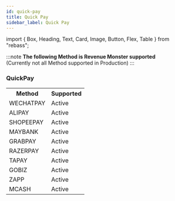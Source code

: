 ```yaml
---
id: quick-pay
title: Quick Pay
sidebar_label: Quick Pay
---
```


import { Box, Heading, Text, Card, Image, Button, Flex, Table } from "rebass";

:::note
**The following Method is Revenue Monster supported**<br/>
(Currently not all Method supported in Production)
:::

### QuickPay

<table>
  <tr>
    <th>Method</th>
    <th>Supported</th>
  </tr>
  <tr>
    <td>WECHATPAY</td>
    <td>
    <Card
    sx={{
      backgroundColor: "#87d068",
      color:"white",
      textAlign: "center" 
    }}
  > Active
  </Card>
  </td> 
  </tr>
  <tr>
    <td>ALIPAY</td>
    <td>
    <Card
    sx={{
      backgroundColor: "#87d068",
      color:"white",
      textAlign: "center" 
    }}
  > Active
  </Card>
  </td> 
  </tr>
   <tr>
    <td>SHOPEEPAY</td>
    <td>
     <Card
    sx={{
      backgroundColor: "#87d068",
      color:"white",
      textAlign: "center" 
    }}
  > Active
  </Card>
    </td>
  </tr>
  <tr>
    <td>MAYBANK</td>
    <td>
     <Card
    sx={{
      backgroundColor: "#87d068",
      color:"white",
      textAlign: "center" 
    }}
  > Active
  </Card>
    </td>
  </tr>
  <tr>
    <td>GRABPAY</td>
    <td>
     <Card
        sx={{
      backgroundColor: "#87d068",
      color:"white",
      textAlign: "center" 
    }}
    > Active
  </Card>
</td>
  </tr>
  <tr>
    <td>RAZERPAY</td>
    <td>
     <Card
    sx={{
      backgroundColor: "#87d068",
      color:"white",
      textAlign: "center" 
    }}
  > Active
  </Card>
    </td>
  </tr>
  <tr>
    <td>TAPAY</td>
    <td>
     <Card
    sx={{
      backgroundColor: "#87d068",
      color:"white",
      textAlign: "center" 
    }}
  > Active
  </Card>
    </td>
  </tr>
  <tr>
    <td>GOBIZ</td>
    <td> 
    <Card
    sx={{
      backgroundColor: "#87d068",
      color:"white",
      textAlign: "center" 
    }}
  > Active
  </Card></td>
  </tr>
  <tr>
    <td>ZAPP</td>
    <td> 
    <Card
    sx={{
      backgroundColor: "#87d068",
      color:"white",
      textAlign: "center" 
    }}
  > Active
  </Card></td>
  </tr>
  <tr>
    <td>MCASH</td>
    <td>
     <Card
    sx={{
      backgroundColor: "#87d068",
      color:"white",
      textAlign: "center" 
    }}
  > Active
  </Card>
    </td>
  </tr>
</table>
